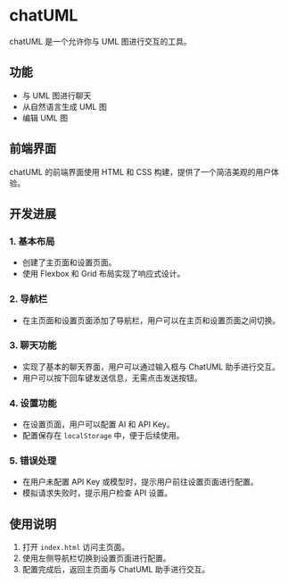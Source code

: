 # chatUML

chatUML 是一个允许你与 UML 图进行交互的工具。

## 功能

- 与 UML 图进行聊天
- 从自然语言生成 UML 图
- 编辑 UML 图

## 前端界面

chatUML 的前端界面使用 HTML 和 CSS 构建，提供了一个简洁美观的用户体验。

## 开发进展

### 1. 基本布局

- 创建了主页面和设置页面。
- 使用 Flexbox 和 Grid 布局实现了响应式设计。

### 2. 导航栏

- 在主页面和设置页面添加了导航栏，用户可以在主页和设置页面之间切换。

### 3. 聊天功能

- 实现了基本的聊天界面，用户可以通过输入框与 ChatUML 助手进行交互。
- 用户可以按下回车键发送信息，无需点击发送按钮。

### 4. 设置功能

- 在设置页面，用户可以配置 AI 和 API Key。
- 配置保存在 `localStorage` 中，便于后续使用。

### 5. 错误处理

- 在用户未配置 API Key 或模型时，提示用户前往设置页面进行配置。
- 模拟请求失败时，提示用户检查 API 设置。

## 使用说明

1. 打开 `index.html` 访问主页面。
2. 使用左侧导航栏切换到设置页面进行配置。
3. 配置完成后，返回主页面与 ChatUML 助手进行交互。